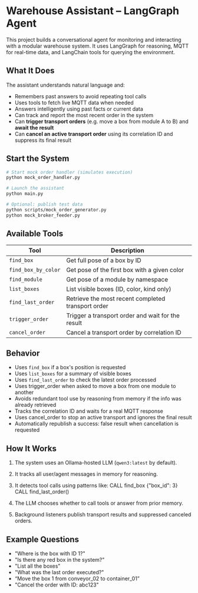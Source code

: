 # Warehouse Assistant – LangGraph Agent

This project builds a conversational agent for monitoring and interacting with a modular warehouse system. It uses LangGraph for reasoning, MQTT for real-time data, and LangChain tools for querying the environment.

## What It Does

The assistant understands natural language and:

- Remembers past answers to avoid repeating tool calls
- Uses tools to fetch live MQTT data when needed
- Answers intelligently using past facts or current data
- Can track and report the most recent order in the system
- Can **trigger transport orders** (e.g. move a box from module A to B) and **await the result**
- Can **cancel an active transport order** using its correlation ID and suppress its final result

## Start the System

   ```bash
   # Start mock order handler (simulates execution)
   python mock_order_handler.py

   # Launch the assistant
   python main.py

   # Optional: publish test data
   python scripts/mock_order_generator.py
   python mock_broker_feeder.py
   ```


## Available Tools

| Tool                | Description                                          |
|---------------------|------------------------------------------------------|
| `find_box`          | Get full pose of a box by ID                         |
| `find_box_by_color` | Get pose of the first box with a given color         |
| `find_module`       | Get pose of a module by namespace                    |
| `list_boxes`        | List visible boxes (ID, color, kind only)            |
| `find_last_order`   | Retrieve the most recent completed transport order   |
| `trigger_order`     | Trigger a transport order and wait for the result    |
| `cancel_order`      | Cancel a transport order by correlation ID           |

## Behavior

- Uses `find_box` if a box's position is requested
- Uses `list_boxes` for a summary of visible boxes
- Uses `find_last_order` to check the latest order processed
- Uses trigger_order when asked to move a box from one module to another
- Avoids redundant tool use by reasoning from memory if the info was already retrieved
- Tracks the correlation ID and waits for a real MQTT response
- Uses cancel_order to stop an active transport and ignores the final result
- Automatically republish a success: false result when cancellation is requested


## How It Works

1. The system uses an Ollama-hosted LLM (`qwen3:latest` by default).
2. It tracks all user/agent messages in memory for reasoning.
3. It detects tool calls using patterns like:
   CALL find_box {"box_id": 3}
   CALL find_last_order()

4. The LLM chooses whether to call tools or answer from prior memory.
5. Background listeners publish transport results and suppressed canceled orders.

## Example Questions

- "Where is the box with ID 1?"
- "Is there any red box in the system?"
- "List all the boxes"
- "What was the last order executed?"
- “Move the box 1 from conveyor_02 to container_01”
- "Cancel the order with ID: abc123"



